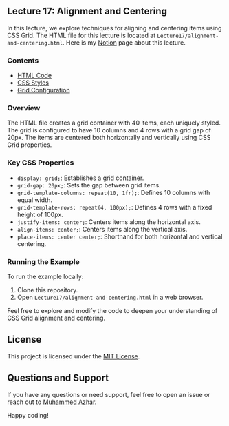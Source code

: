 ## Lecture 17: Alignment and Centering

In this lecture, we explore techniques for aligning and centering items using CSS Grid. The HTML file for this lecture is located at `Lecture17/alignment-and-centering.html`. Here is my [Notion](http://muhammedazhar.notion.site/Lecture-17-CSS-Grid-Alignment-Centering-fbf725ebcdf34e96beca2bb8d08f89b7?pvs=4) page about this lecture.

### Contents

- [HTML Code](https://github.com/muhammedazhar/CSS-GRID/blob/master/Lecture17/alignment-and-centering.html)
- [CSS Styles](https://github.com/muhammedazhar/CSS-GRID/blob/master/Lecture17/alignment-and-centering.html#L22-L40)
- [Grid Configuration](https://github.com/muhammedazhar/CSS-GRID/blob/master/Lecture17/alignment-and-centering.html#L24-L27)

### Overview

The HTML file creates a grid container with 40 items, each uniquely styled. The grid is configured to have 10 columns and 4 rows with a grid gap of 20px. The items are centered both horizontally and vertically using CSS Grid properties.

### Key CSS Properties

- `display: grid;`: Establishes a grid container.
- `grid-gap: 20px;`: Sets the gap between grid items.
- `grid-template-columns: repeat(10, 1fr);`: Defines 10 columns with equal width.
- `grid-template-rows: repeat(4, 100px);`: Defines 4 rows with a fixed height of 100px.
- `justify-items: center;`: Centers items along the horizontal axis.
- `align-items: center;`: Centers items along the vertical axis.
- `place-items: center center;`: Shorthand for both horizontal and vertical centering.

### Running the Example

To run the example locally:

1. Clone this repository.
2. Open `Lecture17/alignment-and-centering.html` in a web browser.

Feel free to explore and modify the code to deepen your understanding of CSS Grid alignment and centering.

## License

This project is licensed under the [MIT License](LICENSE).

## Questions and Support

If you have any questions or need support, feel free to open an issue or reach out to [Muhammed Azhar](https://github.com/muhammedazhar).

Happy coding!